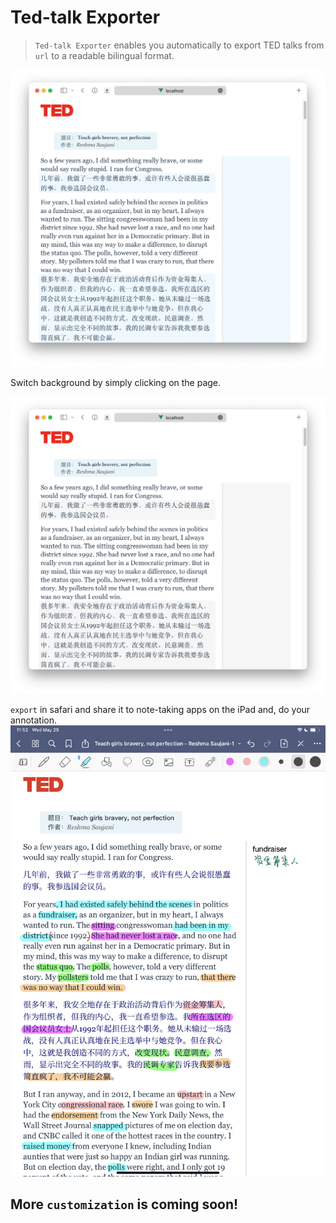 # Ted-talk Exporter

> `Ted-talk Exporter` enables you automatically to export TED talks from `url` to a readable bilingual format.

![](./src/assets/prev1.png)

Switch background by simply clicking on the page.

![](./src/assets/prev2.png)

`export` in safari and share it to note-taking apps on the iPad and, do your annotation.
![](./src/assets/prev-ipad.png)

## More `customization` is coming soon!
